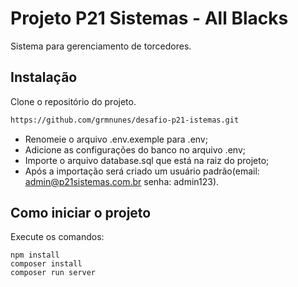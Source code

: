 # Projeto P21 Sistemas - All Blacks

Sistema para gerenciamento de torcedores.

## Instalação

Clone o repositório do projeto.

```bash
https://github.com/grmnunes/desafio-p21-istemas.git
```
- Renomeie o arquivo .env.exemple para .env;
- Adicione as configurações do banco no arquivo .env;
- Importe o arquivo database.sql que está na raiz do projeto;
- Após a importação será criado um usuário padrão(email: admin@p21sistemas.com.br senha: admin123).

## Como iniciar o projeto

Execute os comandos:
```
npm install
composer install
composer run server

